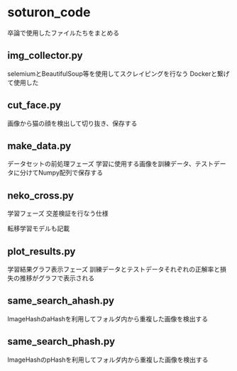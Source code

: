 # soturon_code
卒論で使用したファイルたちをまとめる

## img_collector.py
selemiumとBeautifulSoup等を使用してスクレイピングを行なう
Dockerと繋げて使用した

## cut_face.py
画像から猫の顔を検出して切り抜き、保存する

## make_data.py
データセットの前処理フェーズ
学習に使用する画像を訓練データ、テストデータに分けてNumpy配列で保存する

## neko_cross.py
学習フェーズ
交差検証を行なう仕様

転移学習モデルも記載


## plot_results.py
学習結果グラフ表示フェーズ
訓練データとテストデータそれぞれの正解率と損失の推移がグラフで表示される

## same_search_ahash.py
ImageHashのaHashを利用してフォルダ内から重複した画像を検出する

## same_search_phash.py
ImageHashのpHashを利用してフォルダ内から重複した画像を検出する

